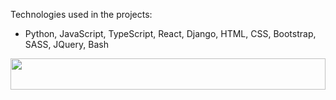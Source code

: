 Technologies used in the projects:

*   Python, JavaScript, TypeScript, React, Django, HTML, CSS, Bootstrap, SASS, JQuery, Bash


<img src="[https://images-wixmp-ed30a86b8c4ca887773594c2.wixmp.com/f/e4e27375-96d5-4ae8-b09e-ad4ecb103d8c/d72rb70-4895fb50-a86b-4dcd-9b3b-7752d126d24f.png/v1/fill/w_1024,h_1536/prairie_dog_png_by_karen_burke_d72rb70-fullview.png?token=eyJ0eXAiOiJKV1QiLCJhbGciOiJIUzI1NiJ9.eyJzdWIiOiJ1cm46YXBwOjdlMGQxODg5ODIyNjQzNzNhNWYwZDQxNWVhMGQyNmUwIiwiaXNzIjoidXJuOmFwcDo3ZTBkMTg4OTgyMjY0MzczYTVmMGQ0MTVlYTBkMjZlMCIsIm9iaiI6W1t7ImhlaWdodCI6Ijw9MTUzNiIsInBhdGgiOiJcL2ZcL2U0ZTI3Mzc1LTk2ZDUtNGFlOC1iMDllLWFkNGVjYjEwM2Q4Y1wvZDcycmI3MC00ODk1ZmI1MC1hODZiLTRkY2QtOWIzYi03NzUyZDEyNmQyNGYucG5nIiwid2lkdGgiOiI8PTEwMjQifV1dLCJhdWQiOlsidXJuOnNlcnZpY2U6aW1hZ2Uub3BlcmF0aW9ucyJdfQ.gSwH-1m8k5NhaGd_c9iBQ3WlYubmSA1GlDfmL8_CvYk](https://media.giphy.com/media/v1.Y2lkPTc5MGI3NjExazB2Y3pjeDU1bjcyMW81aXRlNDB6MThjeGEyajZtb2Rydno3aDh3MiZlcD12MV9pbnRlcm5hbF9naWZfYnlfaWQmY3Q9cw/yfGFTnefI7HPMQpQMA/giphy.gif)" width="100%" height="50"></img>
